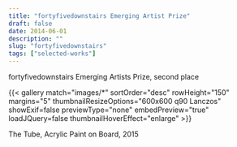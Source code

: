 ```yaml
---
title: "fortyfivedownstairs Emerging Artist Prize"
draft: false
date: 2014-06-01
description: ""
slug: "fortyfivedownstairs"
tags: ["selected-works"]
---
```


fortyfivedownstairs Emerging Artists Prize, second place

{{< gallery match="images/*" sortOrder="desc" rowHeight="150" margins="5" thumbnailResizeOptions="600x600 q90 Lanczos" showExif=false previewType="none" embedPreview="true" loadJQuery=false thumbnailHoverEffect="enlarge" >}}

The Tube, Acrylic Paint on Board, 2015
